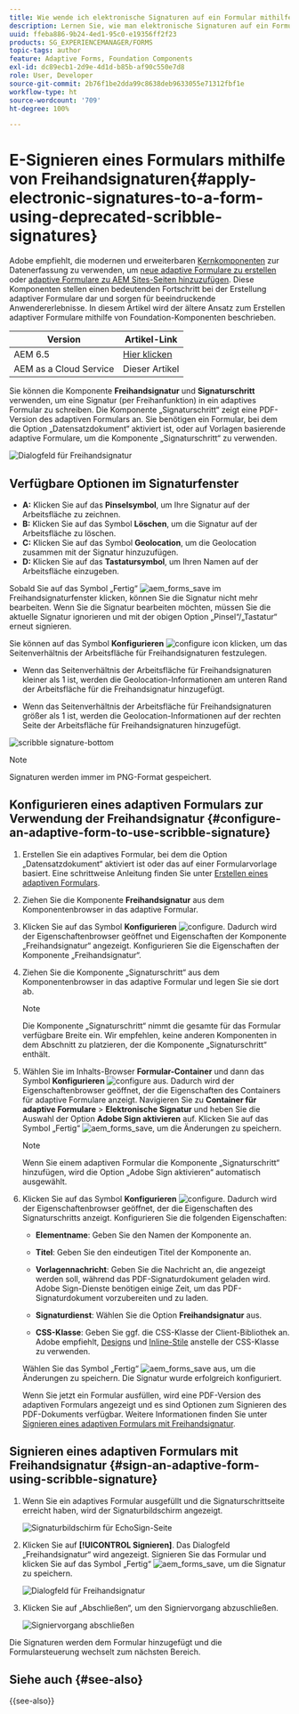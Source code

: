 ```yaml
---
title: Wie wende ich elektronische Signaturen auf ein Formular mithilfe von Freihandsignaturen an?
description: Lernen Sie, wie man elektronische Signaturen auf ein Formular mithilfe einer Freihandsignatur anwendet.
uuid: ffeba886-9b24-4ed1-95c0-e19356ff2f23
products: SG_EXPERIENCEMANAGER/FORMS
topic-tags: author
feature: Adaptive Forms, Foundation Components
exl-id: dc89ecb1-2d9e-4d1d-b85b-af90c550e7d8
role: User, Developer
source-git-commit: 2b76f1be2dda99c8638deb9633055e71312fbf1e
workflow-type: ht
source-wordcount: '709'
ht-degree: 100%

---
```


# E-Signieren eines Formulars mithilfe von Freihandsignaturen{#apply-electronic-signatures-to-a-form-using-deprecated-scribble-signatures}

<span class="preview"> Adobe empfiehlt, die modernen und erweiterbaren [Kernkomponenten](https://experienceleague.adobe.com/docs/experience-manager-core-components/using/adaptive-forms/introduction.html?lang=de) zur Datenerfassung zu verwenden, um [neue adaptive Formulare zu erstellen](/help/forms/creating-adaptive-form-core-components.md) oder [adaptive Formulare zu AEM Sites-Seiten hinzuzufügen](/help/forms/create-or-add-an-adaptive-form-to-aem-sites-page.md). Diese Komponenten stellen einen bedeutenden Fortschritt bei der Erstellung adaptiver Formulare dar und sorgen für beeindruckende Anwendererlebnisse. In diesem Artikel wird der ältere Ansatz zum Erstellen adaptiver Formulare mithilfe von Foundation-Komponenten beschrieben. </span>

| Version | Artikel-Link |
| -------- | ---------------------------- |
| AEM 6.5 | [Hier klicken](https://experienceleague.adobe.com/docs/experience-manager-65/forms/adaptive-forms-basic-authoring/signing-forms-using-scribble.html?lang=de) |
| AEM as a Cloud Service | Dieser Artikel |


Sie können die Komponente **Freihandsignatur** und **Signaturschritt** verwenden, um eine Signatur (per Freihanfunktion) in ein adaptives Formular zu schreiben. Die Komponente „Signaturschritt“ zeigt eine PDF-Version des adaptiven Formulars an. Sie benötigen ein Formular, bei dem die Option „Datensatzdokument“ aktiviert ist, oder auf Vorlagen basierende adaptive Formulare, um die Komponente „Signaturschritt“ zu verwenden.

![Dialogfeld für Freihandsignatur](assets/scribble-signature.png)

## Verfügbare Optionen im Signaturfenster

* **A:** Klicken Sie auf das **Pinselsymbol**, um Ihre Signatur auf der Arbeitsfläche zu zeichnen.
* **B:** Klicken Sie auf das Symbol **Löschen**, um die Signatur auf der Arbeitsfläche zu löschen.
* **C:** Klicken Sie auf das Symbol **Geolocation**, um die Geolocation zusammen mit der Signatur hinzuzufügen.
* **D:** Klicken Sie auf das **Tastatursymbol**, um Ihren Namen auf der Arbeitsfläche einzugeben.

Sobald Sie auf das Symbol „Fertig“ ![aem_forms_save](assets/aem_forms_save.png) im Freihandsignaturfenster klicken, können Sie die Signatur nicht mehr bearbeiten. Wenn Sie die Signatur bearbeiten möchten, müssen Sie die aktuelle Signatur ignorieren und mit der obigen Option „Pinsel“/„Tastatur“ erneut signieren.

Sie können auf das Symbol **Konfigurieren** ![configure icon](assets/configure.png) klicken, um das Seitenverhältnis der Arbeitsfläche für Freihandsignaturen festzulegen.
* Wenn das Seitenverhältnis der Arbeitsfläche für Freihandsignaturen kleiner als 1 ist, werden die Geolocation-Informationen am unteren Rand der Arbeitsfläche für die Freihandsignatur hinzugefügt.


* Wenn das Seitenverhältnis der Arbeitsfläche für Freihandsignaturen größer als 1 ist, werden die Geolocation-Informationen auf der rechten Seite der Arbeitsfläche für Freihandsignaturen hinzugefügt.


![scribble signature-bottom](assets/scribble-signature-aspectratio.PNG)



>[!NOTE]
>
>Signaturen werden immer im PNG-Format gespeichert.
>

## Konfigurieren eines adaptiven Formulars zur Verwendung der Freihandsignatur {#configure-an-adaptive-form-to-use-scribble-signature}

1. Erstellen Sie ein adaptives Formular, bei dem die Option „Datensatzdokument“ aktiviert ist oder das auf einer Formularvorlage basiert. Eine schrittweise Anleitung finden Sie unter [Erstellen eines adaptiven Formulars](creating-adaptive-form.md).
1. Ziehen Sie die Komponente **Freihandsignatur** aus dem Komponentenbrowser in das adaptive Formular.
1. Klicken Sie auf das Symbol **Konfigurieren** ![configure](assets/configure.png). Dadurch wird der Eigenschaftenbrowser geöffnet und Eigenschaften der Komponente „Freihandsignatur“ angezeigt. Konfigurieren Sie die Eigenschaften der Komponente „Freihandsignatur“.
1. Ziehen Sie die Komponente „Signaturschritt“ aus dem Komponentenbrowser in das adaptive Formular und legen Sie sie dort ab.

   >[!NOTE]
   >
   >Die Komponente „Signaturschritt“ nimmt die gesamte für das Formular verfügbare Breite ein. Wir empfehlen, keine anderen Komponenten in dem Abschnitt zu platzieren, der die Komponente „Signaturschritt“ enthält.

1. Wählen Sie im Inhalts-Browser **Formular-Container** und dann das Symbol **Konfigurieren** ![configure](assets/configure.png) aus. Dadurch wird der Eigenschaftenbrowser geöffnet, der die Eigenschaften des Containers für adaptive Formulare anzeigt. Navigieren Sie zu **Container für adaptive Formulare** > **Elektronische Signatur** und heben Sie die Auswahl der Option **Adobe Sign aktivieren** auf. Klicken Sie auf das Symbol „Fertig“ ![aem_forms_save](assets/aem_forms_save.png), um die Änderungen zu speichern.

   >[!NOTE]
   >
   >Wenn Sie einem adaptiven Formular die Komponente „Signaturschritt“ hinzufügen, wird die Option „Adobe Sign aktivieren“ automatisch ausgewählt.

1. Klicken Sie auf das Symbol **Konfigurieren** ![configure](assets/configure.png). Dadurch wird der Eigenschaftenbrowser geöffnet, der die Eigenschaften des Signaturschritts anzeigt. Konfigurieren Sie die folgenden Eigenschaften:

   * **Elementname**: Geben Sie den Namen der Komponente an.

   * **Titel**: Geben Sie den eindeutigen Titel der Komponente an.
   * **Vorlagennachricht**: Geben Sie die Nachricht an, die angezeigt werden soll, während das PDF-Signaturdokument geladen wird. Adobe Sign-Dienste benötigen einige Zeit, um das PDF-Signaturdokument vorzubereiten und zu laden.
   * **Signaturdienst**: Wählen Sie die Option **Freihandsignatur** aus.

   * **CSS-Klasse**: Geben Sie ggf. die CSS-Klasse der Client-Bibliothek an. Adobe empfiehlt, [Designs](themes.md) und [Inline-Stile](inline-style-adaptive-forms.md) anstelle der CSS-Klasse zu verwenden.

   Wählen Sie das Symbol „Fertig“ ![aem_forms_save](assets/aem_forms_save.png) aus, um die Änderungen zu speichern. Die Signatur wurde erfolgreich konfiguriert.

   Wenn Sie jetzt ein Formular ausfüllen, wird eine PDF-Version des adaptiven Formulars angezeigt und es sind Optionen zum Signieren des PDF-Dokuments verfügbar. Weitere Informationen finden Sie unter [Signieren eines adaptiven Formulars mit Freihandsignatur](signing-forms-using-scribble.md#sign-an-adaptive-form-using-scribble-signature).

## Signieren eines adaptiven Formulars mit Freihandsignatur {#sign-an-adaptive-form-using-scribble-signature}

1. Wenn Sie ein adaptives Formular ausgefüllt und die Signaturschrittseite erreicht haben, wird der Signaturbildschirm angezeigt.

   ![Signaturbildschirm für EchoSign-Seite](assets/esignscribblesign.jpg)

1. Klicken Sie auf **[!UICONTROL Signieren]**. Das Dialogfeld „Freihandsignatur“ wird angezeigt. Signieren Sie das Formular und klicken Sie auf das Symbol „Fertig“ ![aem_forms_save](assets/aem_forms_save.png), um die Signatur zu speichern.

   ![Dialogfeld für Freihandsignatur](assets/scribblewidget.png)

1. Klicken Sie auf „Abschließen“, um den Signiervorgang abzuschließen.

   ![Signiervorgang abschließen](assets/scribblecomplete.jpg)

Die Signaturen werden dem Formular hinzugefügt und die Formularsteuerung wechselt zum nächsten Bereich.

## Siehe auch {#see-also}

{{see-also}}